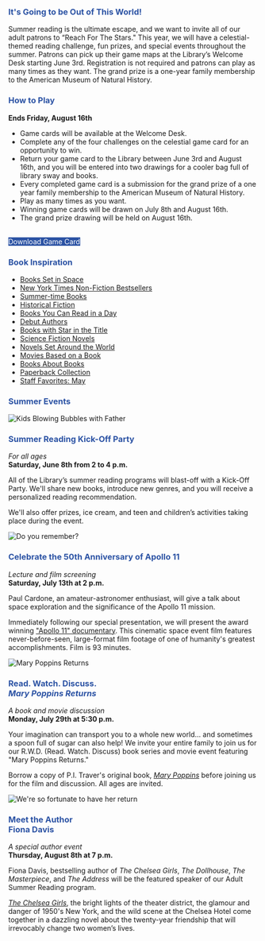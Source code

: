 <div class="row">
<div class="col-md-12">
<h3 style="color: #2C53A4;">It's Going to be Out of This World!</h3>


Summer reading is the ultimate escape, and we want to invite all of our adult patrons to “Reach For The Stars." This year, we will have a celestial-themed reading challenge, fun prizes, and special events throughout the summer. Patrons can pick up their game maps at the Library’s Welcome Desk starting June 3rd. Registration is not required and patrons can play as many times as they want. The grand prize is a one-year family membership to the American Museum of Natural History.

</div>
</div>

<div class="margin-bottom-20"></div>

<div class="row">
<div class="col-md-8">
<h3 style="color: #2C53A4;">How to Play</h3>

**Ends Friday, August 16th**

* Game cards will be available at the Welcome Desk.
* Complete any of the four challenges on the celestial game card for an opportunity to win.
* Return your game card to the Library between June 3rd and August 16th, and you will be entered into two drawings for a cooler bag full of library sway and books.
* Every completed game card is a submission for the grand prize of a one year family membership to the American Museum of Natural History.
* Play as many times as you want. 
* Winning game cards will be drawn on July 8th and August 16th.
* The grand prize drawing will be held on August 16th. 

<br />
<a href="https://dar.to/2WwUOci" class="btn-u btn-primary" style="text-decoration:none; color:#fff; background-color:#2C53A4;">Download Game Card</a>
<br />
</div>
<div class="col-md-4">
<h3 style="color: #2C53A4;">Book Inspiration</h3>

* [Books Set in Space](https://dar.to/2EFFKyH "Books Set in Space")
* [New York Times Non-Fiction Bestsellers](https://dar.to/2EFNhO8 "New York Times Non-Fiction Bestsellers")
* [Summer-time Books](https://dar.to/2HKDGHR "Summer-time Books")
* [Historical Fiction](https://dar.to/30UvNqS "Historical Fiction")
* [Books You Can Read in a Day](https://dar.to/2VYqRgZ "Books You Can Read in a Day")
* [Debut Authors](https://dar.to/2KdblLN "Debut Authors")
* [Books with Star in the Title](https://dar.to/2QwkC2G "Books with Star in the Title")
* [Science Fiction Novels](https://dar.to/2wq2Dlt "Science Fiction Novels")
* [Novels Set Around the World](https://dar.to/2QBwO29 "Novels Set Around the World")
* [Movies Based on a Book](https://dar.to/2WvzmEx "Movies Based on a Book")
* [Books About Books](https://dar.to/2XhM5b1 "Books About Books")
* [Paperback Collection](https://dar.to/2W4M4FP "Paperback Collection")
* [Staff Favorites: May](https://dar.to/2WxldXk "Staff Favorites for May")

</div>
</div>

<div class="margin-bottom-40"></div>

<h3 style="color: #2C53A4;">Summer Events</h3>

<div class="row">
<div class="col-md-3">

<img class="img-responsive center-block" src="/uploads/general_stock_photos/kids_bubbles_small.jpg" alt="Kids Blowing Bubbles with Father" />

<h3 style="color: #2C53A4;">Summer Reading Kick-Off Party</h3>

_For all ages_<br />
**Saturday, June 8th from 2 to 4 p.m.**

All of the Library’s summer reading programs will blast-off with a Kick-Off Party. We'll share new books, introduce new genres, and you will receive a personalized reading recommendation. 

We'll also offer prizes, ice cream, and teen and children’s activities taking place during the event.

</div>
<div class="col-md-3">

<img class="img-responsive center-block" src="/uploads/general_stock_photos/moon_lander.jpg" alt="Do you remember?" />

<h3 style="color: #2C53A4;">Celebrate the 50th Anniversary of Apollo 11</h3>

_Lecture and film screening_<br />
**Saturday, July 13th at 2 p.m.**

Paul Cardone, an amateur-astronomer enthusiast, will give a talk about space exploration and the significance of the Apollo 11 mission. 

Immediately following our special presentation, we will present the award winning ["Apollo 11" documentary](https://dar.to/30QuI3n "Apollo 11 Documentary"). This cinematic space event film features never-before-seen, large-format film footage of one of humanity's greatest accomplishments. Film is 93 minutes.


</div>
<div class="col-md-3">

<img class="img-responsive center-block" src="/uploads/departments/youth/2019/mary_poppins_returns.jpg" alt="Mary Poppins Returns" />

<h3 style="color: #2C53A4;">Read. Watch. Discuss.<br /><em>Mary Poppins Returns</em></h3>

_A book and movie discussion_ <br />
**Monday, July 29th at 5:30 p.m.**

Your imagination can transport you to a whole new world… and sometimes a spoon full of sugar can also help! We invite your entire family to join us for our R.W.D. (Read. Watch. Discuss) book series and movie event featuring "Mary Poppins Returns." 

Borrow a copy of P.I. Traver's original book, _[Mary Poppins](https://dar.to/2WC6jiu "Mary Poppins")_ before joining us for the film and discussion. All ages are invited. 

</div>
<div class="col-md-3">

<img class="img-responsive center-block" src="/uploads/departments/mallory/literature/fiona_davis_2019_headshot.jpg" alt="We're so fortunate to have her return" />

<h3 style="color: #2C53A4;">Meet the Author<br />Fiona Davis</h3>

_A special author event_ <br />
**Thursday, August 8th at 7 p.m.**

Fiona Davis, bestselling author of _The Chelsea Girls_, _The Dollhouse_, _The Masterpiece_, and _The Address_ will be the featured speaker of our Adult Summer Reading program. 

_[The Chelsea Girls](https://dar.to/2wwNq1K "The Chelsea Girls")_, the bright lights of the theater district, the glamour and danger of 1950's New York, and the wild scene at the Chelsea Hotel come together in a dazzling novel about the twenty-year friendship that will irrevocably change two women’s lives. 

</div>
</div>
